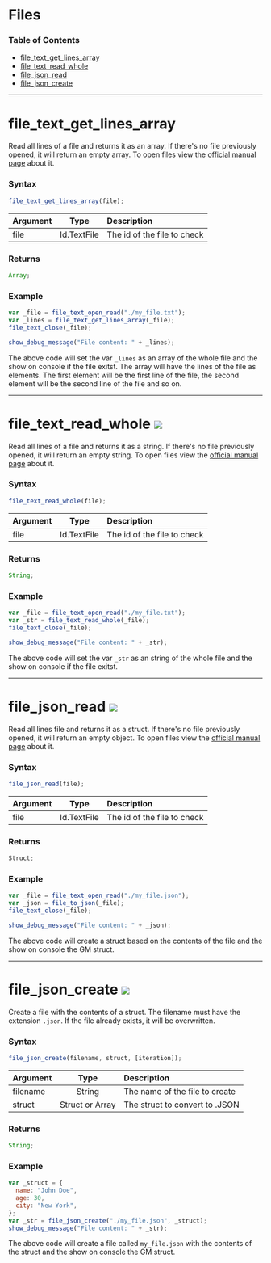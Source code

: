 # Files

### Table of Contents

- [file_text_get_lines_array](#file_text_get_lines_array)
- [file_text_read_whole](#file_text_read_whole)
- [file_json_read](#file_json_read)
- [file_json_create](#file_json_create)

---

# file_text_get_lines_array

Read all lines of a file and returns it as an array. If there's no file previously opened, it will return an empty array. To open files view the [official manual page](https://manual.yoyogames.com/GameMaker_Language/GML_Reference/File_Handling/Text_Files/file_text_open_read.htm) about it.

### Syntax

```js
file_text_get_lines_array(file);
```

| Argument |    Type     | Description                 |
| :------- | :---------: | :-------------------------- |
| file     | Id.TextFile | The id of the file to check |

### Returns

```js
Array;
```

### Example

```js
var _file = file_text_open_read("./my_file.txt");
var _lines = file_text_get_lines_array(_file);
file_text_close(_file);

show_debug_message("File content: " + _lines);
```

The above code will set the var `_lines` as an array of the whole file and the show on console if the file exitst. The array will have the lines of the file as elements. The first element will be the first line of the file, the second element will be the second line of the file and so on.

---

# file_text_read_whole ![](https://img.shields.io/badge/v1.2.2-3e5f4a?style=flat)

Read all lines of a file and returns it as a string. If there's no file previously opened, it will return an empty string. To open files view the [official manual page](https://manual.yoyogames.com/GameMaker_Language/GML_Reference/File_Handling/Text_Files/file_text_open_read.htm) about it.

### Syntax

```js
file_text_read_whole(file);
```

| Argument |    Type     | Description                 |
| :------- | :---------: | :-------------------------- |
| file     | Id.TextFile | The id of the file to check |

### Returns

```js
String;
```

### Example

```js
var _file = file_text_open_read("./my_file.txt");
var _str = file_text_read_whole(_file);
file_text_close(_file);

show_debug_message("File content: " + _str);
```

The above code will set the var `_str` as an string of the whole file and the show on console if the file exitst.

---

# file_json_read ![](https://img.shields.io/badge/v1.3.0-7a6e7e?style=flat)

Read all lines file and returns it as a struct. If there's no file previously opened, it will return an empty object. To open files view the [official manual page](https://manual.yoyogames.com/GameMaker_Language/GML_Reference/File_Handling/Text_Files/file_text_open_read.htm) about it.

### Syntax

```js
file_json_read(file);
```

| Argument |    Type     | Description                 |
| :------- | :---------: | :-------------------------- |
| file     | Id.TextFile | The id of the file to check |

### Returns

```js
Struct;
```

### Example

```js
var _file = file_text_open_read("./my_file.json");
var _json = file_to_json(_file);
file_text_close(_file);

show_debug_message("File content: " + _json);
```

The above code will create a struct based on the contents of the file and the show on console the GM struct.

---

# file_json_create ![](https://img.shields.io/badge/v1.3.0-7a6e7e?style=flat)

Create a file with the contents of a struct. The filename must have the extension `.json`. If the file already exists, it will be overwritten.

### Syntax

```js
file_json_create(filename, struct, [iteration]);
```

| Argument |      Type       | Description                    |
| :------- | :-------------: | :----------------------------- |
| filename |     String      | The name of the file to create |
| struct   | Struct or Array | The struct to convert to .JSON |

### Returns

```js
String;
```

### Example

```js
var _struct = {
  name: "John Doe",
  age: 30,
  city: "New York",
};
var _str = file_json_create("./my_file.json", _struct);
show_debug_message("File content: " + _str);
```

The above code will create a file called `my_file.json` with the contents of the struct and the show on console the GM struct.
